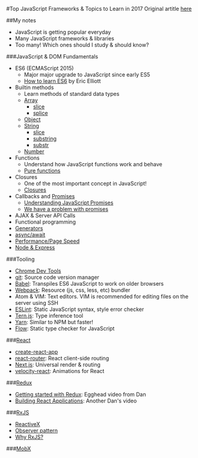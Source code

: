 #Top JavaScript Frameworks & Topics to Learn in 2017
Original artitle [here](https://medium.com/javascript-scene/top-javascript-frameworks-topics-to-learn-in-2017-700a397b711#.5791tbsvx)

##My notes
* JavaScript is getting popular everyday
* Many JavaScript frameworks & libraries
* Too many! Which ones should I study & should know?

###JavaScript & DOM Fundamentals
* ES6 (ECMAScript 2015)
  * Major major upgrade to JavaScript since early ES5
  * [How to learn ES6](https://medium.com/javascript-scene/how-to-learn-es6-47d9a1ac2620#.qzbig4qqw) by Eric Elliott
* Builtin methods
  * Learn methods of standard data types
  * [Array](https://developer.mozilla.org/en-US/docs/Web/JavaScript/Reference/Global_Objects/Array)
    * [slice](https://developer.mozilla.org/en-US/docs/Web/JavaScript/Reference/Global_Objects/Array/slice)
    * [splice](https://developer.mozilla.org/en-US/docs/Web/JavaScript/Reference/Global_Objects/Array/splice)
  * [Object](https://developer.mozilla.org/en-US/docs/Web/JavaScript/Reference/Global_Objects/Object)
  * [String](https://developer.mozilla.org/en-US/docs/Web/JavaScript/Reference/Global_Objects/String)
    * [slice](https://developer.mozilla.org/en-US/docs/Web/JavaScript/Reference/Global_Objects/String/slice)
    * [substring](https://developer.mozilla.org/en-US/docs/Web/JavaScript/Reference/Global_Objects/String/substring)
    * [substr](https://developer.mozilla.org/en-US/docs/Web/JavaScript/Reference/Global_Objects/String/substr)
  * [Number](https://developer.mozilla.org/en-US/docs/Web/JavaScript/Reference/Global_Objects/Number)
* Functions
  * Understand how JavaScript functions work and behave
  * [Pure functions](https://medium.com/javascript-scene/master-the-javascript-interview-what-is-a-pure-function-d1c076bec976)
* Closures
  * One of the most important concept in JavaScript!
  * [Closures](https://medium.com/javascript-scene/master-the-javascript-interview-what-is-a-closure-b2f0d2152b36)
* Callbacks and [Promises](https://developers.google.com/web/fundamentals/getting-started/primers/promises)
  * [Understanding JavaScript Promises](https://scotch.io/tutorials/understanding-javascript-promises-pt-i-background-basics)
  * [We have a problem with promises](https://pouchdb.com/2015/05/18/we-have-a-problem-with-promises.html)
* AJAX & Server API Calls
* Functional programming
* [Generators](https://medium.com/javascript-scene/7-surprising-things-i-learned-writing-a-fibonacci-generator-4886a5c87710#.bfxk8zmob)
* [async/await](https://medium.com/javascript-scene/the-hidden-power-of-es6-generators-observable-async-flow-control-cfa4c7f31435)
* [Performance/Page Speed](https://developers.google.com/web/fundamentals/performance/)
* [Node & Express](https://medium.com/javascript-scene/introduction-to-node-express-90c431f9e6fd#.2i5lcjbzz)

###Tooling
* [Chrome Dev Tools](https://developer.chrome.com/devtools)
* [git](https://try.github.io/levels/1/challenges/1): Source code version manager
* [Babel](https://babeljs.io/): Transpiles ES6 JavaScript to work on older browsers
* [Webpack](https://webpack.github.io/): Resource (js, css, less, etc) bundler
* Atom & VIM: Text editors. VIM is recommended for editing files on the server using SSH
* [ESLint](http://eslint.org/): Static JavaScript syntax, style error checker
* [Tern.js](https://ternjs.net/): Type inference tool
* [Yarn](https://yarnpkg.com/): Similar to NPM but faster!
* [Flow](https://flowtype.org/): Static type checker for JavaScript

###[React](https://facebook.github.io/react/)
* [create-react-app](https://github.com/facebookincubator/create-react-app)
* [react-router](https://github.com/ReactTraining/react-router): React client-side routing
* [Next.js](https://zeit.co/blog/next): Universal render & routing
* [velocity-react](https://github.com/twitter-fabric/velocity-react): Animations for React

###[Redux](https://github.com/reactjs/redux)
* [Getting started with Redux](https://egghead.io/courses/getting-started-with-redux): Egghead video from Dan
* [Building React Applications](https://egghead.io/courses/building-react-applications-with-idiomatic-redux): Another Dan's video

###[RxJS](https://github.com/Reactive-Extensions/RxJS)
* [ReactiveX](http://reactivex.io/)
* [Observer pattern](https://en.wikipedia.org/wiki/Observer_pattern)
* [Why RxJS?](https://xgrommx.github.io/rx-book/)

###[MobX](https://github.com/mobxjs/mobx)
